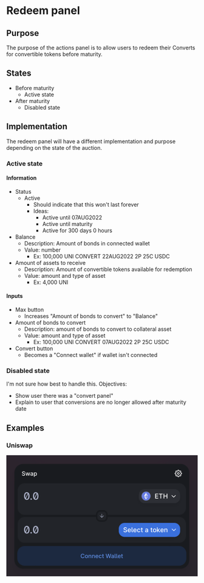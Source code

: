 # Redeem panel

## Purpose

The purpose of the actions panel is to allow users to redeem their Converts for convertible tokens before maturity.

## States

- Before maturity
  - Active state
- After maturity
  - Disabled state

## Implementation

The redeem panel will have a different implementation and purpose depending on the state of the auction.

### Active state

#### Information

- Status
  - Active
    - Should indicate that this won't last forever
    - Ideas:
      - Active until 07AUG2022
      - Active until maturity
      - Active for 300 days 0 hours
- Balance
  - Description: Amount of bonds in connected wallet
  - Value: number
    - Ex: 100,000 UNI CONVERT 22AUG2022 2P 25C USDC
- Amount of assets to receive
  - Description: Amount of convertible tokens available for redemption
  - Value: amount and type of asset
    - Ex: 4,000 UNI

#### Inputs

- Max button
  - Increases "Amount of bonds to convert" to "Balance"
- Amount of bonds to convert
  - Description: amount of bonds to convert to collateral asset
  - Value: amount and type of asset
    - Ex: 100,000 UNI CONVERT 07AUG2022 2P 25C USDC
- Convert button
  - Becomes a "Connect wallet" if wallet isn't connected

### Disabled state

I'm not sure how best to handle this.
Objectives:

- Show user there was a "convert panel"
- Explain to user that conversions are no longer allowed after maturity date

## Examples

### Uniswap

![](../../../../assets/uniswap/convert.png)
